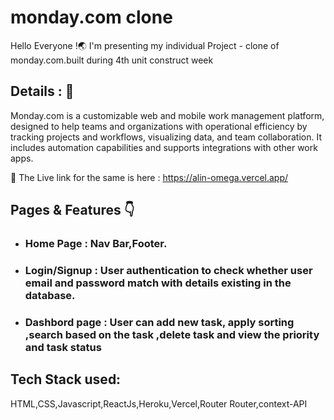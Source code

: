 # monday.com clone

Hello Everyone !🌏 I'm presenting my individual  Project - clone of monday.com.built during  4th unit construct week


## Details : 🔭

Monday.com is a customizable web and mobile work management platform, designed to help teams and organizations with operational efficiency by tracking projects and workflows, visualizing data, and team collaboration. 
It includes automation capabilities and supports integrations with other work apps.

🚀 The Live link for the same is here : https://alin-omega.vercel.app/




## Pages & Features 👇

 - ### Home Page : Nav Bar,Footer.
 - ### Login/Signup : User authentication to check whether user email and password match with details existing in the database.
 - ### Dashbord page : User can add new task, apply sorting ,search based on the task ,delete task and view the priority and task status 



## Tech Stack used:
HTML,CSS,Javascript,ReactJs,Heroku,Vercel,Router Router,context-API




